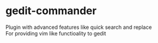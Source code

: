 # gedit-commander
Plugin with advanced features like quick search and replace<br>
For providing vim like functioality to gedit
